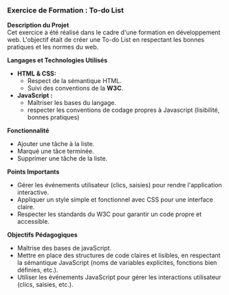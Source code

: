 ### Exercice de Formation : To-do List

**Description du Projet**  
Cet exercice a été réalisé dans le cadre d'une formation en développement web. L'objectif était de créer une To-do List en respectant les bonnes pratiques et les normes du web.

**Langages et Technologies Utilisés**
*  **HTML & CSS:**
   * Respect de la sémantique HTML.
   * Suivi des conventions de la **W3C**.
* **JavaScript :**
  * Maîtriser les bases du langage.
  * respecter les conventions de codage propres à Javascript (lisibilité, bonnes pratiques)

**Fonctionnalité**
* Ajouter une tâche à la liste.
* Marqué une tâce terminée.
* Supprimer une tâche de la liste.

**Points Importants**
* Gérer les événements utilisateur (clics, saisies) pour rendre l'application interactive.
* Appliquer un style simple et fonctionnel avec CSS pour une interface claire.
* Respecter les standards du W3C pour garantir un code propre et accessible.
  
**Objectifs Pédagogiques**
* Maîtrise des bases de javaScript.
* Mettre en place des structures de code claires et lisibles, en respectant la sémantique JavaScript (noms de variables explicites, fonctions bien définies, etc.).
* Utiliser les événements JavaScript pour gérer les interactions utilisateur (clics, saisies, etc.).
